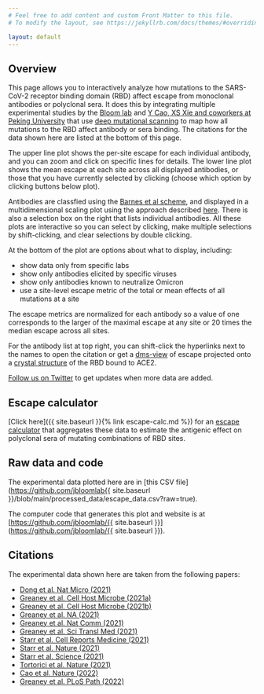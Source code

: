 ```yaml
---
# Feel free to add content and custom Front Matter to this file.
# To modify the layout, see https://jekyllrb.com/docs/themes/#overriding-theme-defaults

layout: default
---
```


## Overview
This page allows you to interactively analyze how mutations to the SARS-CoV-2 receptor binding domain (RBD) affect escape from monoclonal antibodies or polyclonal sera.
It does this by integrating multiple experimental studies by the [Bloom lab](https://research.fredhutch.org/bloom/en.html) and [Y Cao, XS Xie and coworkers at Peking University](https://icg.pku.edu.cn/en/research/faculty/269364.htm) that use [deep mutational scanning](https://www.sciencedirect.com/science/article/pii/S1931312820306247) to map how all mutations to the RBD affect antibody or sera binding.
The citations for the data shown here are listed at the bottom of this page.

The upper line plot shows the per-site escape for each individual antibody, and you can zoom and click on specific lines for details.
The lower line plot shows the mean escape at each site across all displayed antibodies, or those that you have currently selected by clicking (choose which option by clicking buttons below plot).

Antibodies are classfied using the [Barnes et al scheme](https://www.nature.com/articles/s41586-020-2852-1), and displayed in a multidimensional scaling plot using the approach described [here](https://www.sciencedirect.com/science/article/pii/S1931312820306247).
There is also a selection box on the right that lists individual antibodies.
All these plots are interactive so you can select by clicking, make multiple selections by shift-clicking, and clear selections by double clicking.

At the bottom of the plot are options about what to display, including:

 - show data only from specific labs
 - show only antibodies elicited by specific viruses
 - show only antibodies known to neutralize Omicron
 - use a site-level escape metric of the total or mean effects of all mutations at a site

The escape metrics are normalized for each antibody so a value of one corresponds to the larger of the maximal escape at any site or 20 times the median escape across all sites.

For the antibody list at top right, you can shift-click the hyperlinks next to the names to open the citation or get a [dms-view](https://dms-view.github.io/docs/) of escape projected onto a [crystal structure](https://www.rcsb.org/structure/6M0J) of the RBD bound to ACE2.

[Follow us on Twitter](https://twitter.com/jbloom_lab) to get updates when more data are added.

## Escape calculator
[Click here]({{ site.baseurl }}{% link escape-calc.md %}) for an [escape calculator](https://doi.org/10.1101/2021.12.04.471236) that aggregates these data to estimate the antigenic effect on polyclonal sera of mutating combinations of RBD sites.

## Raw data and code
The experimental data plotted here are in [this CSV file](https://github.com/jbloomlab{{ site.baseurl }}/blob/main/processed_data/escape_data.csv?raw=true).

The computer code that generates this plot and website is at [https://github.com/jbloomlab/{{ site.baseurl }}](https://github.com/jbloomlab/{{ site.baseurl }}).

## Citations
The experimental data shown here are taken from the following papers:
  - [Dong et al. Nat Micro (2021)](https://www.nature.com/articles/s41564-021-00972-2)
  - [Greaney et al. Cell Host Microbe (2021a)](https://www.sciencedirect.com/science/article/pii/S1931312820306247)
  - [Greaney et al. Cell Host Microbe (2021b)](https://www.sciencedirect.com/science/article/pii/S1931312821000822)
  - [Greaney et al. NA (2021)](https://github.com/jbloomlab/SARS-CoV-2-RBD_MAP_COV2-2955)
  - [Greaney et al. Nat Comm (2021)](https://www.nature.com/articles/s41467-021-24435-8)
  - [Greaney et al. Sci Transl Med (2021)](https://stm.sciencemag.org/content/13/600/eabi9915)
  - [Starr et al. Cell Reports Medicine (2021)](https://doi.org/10.1016/j.xcrm.2021.100255)
  - [Starr et al. Nature (2021)](https://www.nature.com/articles/s41586-021-03807-6)
  - [Starr et al. Science (2021)](https://science.sciencemag.org/content/early/2021/01/22/science.abf9302)
  - [Tortorici et al. Nature (2021)](https://www.nature.com/articles/s41586-021-03817-4)
  - [Cao et al. Nature (2022)](https://www.nature.com/articles/s41586-021-04385-3)
  - [Greaney et al. PLoS Path (2022)](https://journals.plos.org/plospathogens/article?id=10.1371/journal.ppat.1010248)
